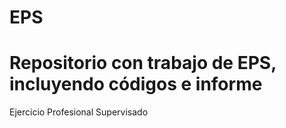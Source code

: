 # EPS
Repositorio con trabajo de EPS, incluyendo códigos e informe
=======
Ejercicio Profesional Supervisado 
